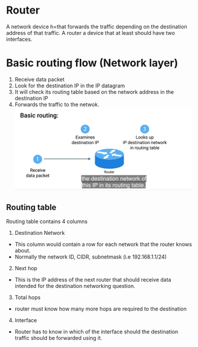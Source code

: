 # Router 

A network device h=that forwards the traffic depending on the destination address of that traffic. 
A router a device that at least should have two interfaces. 

# Basic routing flow (Network layer)

1. Receive data packet 
2. Look for the destination IP in the IP datagram
3. It will check its routing table based on the network address in the destination IP
4. Forwards the traffic to the netwok.
![basicrouting](Images/basicrouting.png)

## Routing table

Routing table contains 4 columns

1. Destination Network

* This column would contain a row for each network that the router knows about. 
* Normally the network ID, CIDR, subnetmask (i.e 192.168.1.1/24)

2. Next hop

* This is the IP address of the next router that should receive data intended for the destination networking question. 

3. Total hops

* router must know how many more hops are required to the destination

4. Interface

* Router has to know in which of the interface should the destination traffic should be forwarded using it. 




